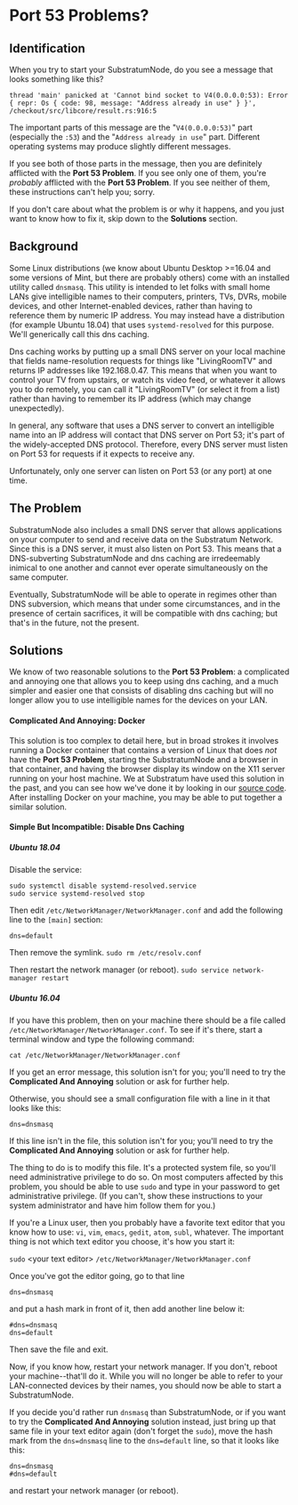 # Port 53 Problems?

## Identification
When you try to start your SubstratumNode, do you see a message that looks something like this?

```
thread 'main' panicked at 'Cannot bind socket to V4(0.0.0.0:53): Error { repr: Os { code: 98, message: "Address already in use" } }', /checkout/src/libcore/result.rs:916:5
```

The important parts of this message are the "`V4(0.0.0.0:53)`" part (especially the `:53`) and the "`Address
already in use`" part.  Different operating systems may produce slightly different messages.

If you see both of those parts in the message, then you are definitely afflicted with the __Port 53 Problem__. If
you see only one of them, you're _probably_ afflicted with the __Port 53 Problem__. If you see neither of them,
these instructions can't help you; sorry.

If you don't care about what the problem is or why it happens, and you just want to know how to fix it, skip down to 
the __Solutions__ section.

## Background
Some Linux distributions (we know about Ubuntu Desktop >=16.04 and some versions of Mint, but there are probably others)
come with an installed utility called `dnsmasq`. This utility is intended to let folks with small home LANs give 
intelligible names to their computers, printers, TVs, DVRs, mobile devices, and other Internet-enabled devices, rather 
than having to reference them by numeric IP address.  You may instead have a distribution (for example Ubuntu 18.04)
that uses `systemd-resolved` for this purpose.  We'll generically call this dns caching.

Dns caching works by putting up a small DNS server on your local machine that fields name-resolution requests for things
like "LivingRoomTV" and returns IP addresses like 192.168.0.47.  This means that when you want to control your TV
from upstairs, or watch its video feed, or whatever it allows you to do remotely, you can call it "LivingRoomTV"
(or select it from a list) rather than having to remember its IP address (which may change unexpectedly).

In general, any software that uses a DNS server to convert an intelligible name into an IP address will contact that
DNS server on Port 53; it's part of the widely-accepted DNS protocol. Therefore, every DNS server must listen on
Port 53 for requests if it expects to receive any.

Unfortunately, only one server can listen on Port 53 (or any port) at one time.

## The Problem
SubstratumNode also includes a small DNS server that allows applications on your computer to send and receive data on
the Substratum Network. Since this is a DNS server, it must also listen on Port 53. This means that a DNS-subverting
SubstratumNode and dns caching are irredeemably inimical to one another and cannot ever operate simultaneously on the
same computer.

Eventually, SubstratumNode will be able to operate in regimes other than DNS subversion, which means that under some
circumstances, and in the presence of certain sacrifices, it will be compatible with dns caching;
but that's in the future, not the present.

## Solutions
We know of two reasonable solutions to the __Port 53 Problem__: a complicated and annoying one that allows you to keep
using dns caching, and a much simpler and easier one that consists of disabling dns caching but will no longer allow you
to use intelligible names for the devices on your LAN.

#### Complicated And Annoying: Docker
This solution is too complex to detail here, but in broad strokes it involves running a Docker container that contains
a version of Linux that does _not_ have the __Port 53 Problem__, starting the SubstratumNode and a browser in that
container, and having the browser display its window on the X11 server running on your host machine.  We at Substratum
have used this solution in the past, and you can see how we've done it by looking in our 
[source code](https://github.com/SubstratumNetwork/SubstratumNode/tree/master/node/docker/linux_node). After installing
Docker on your machine, you may be able to put together a similar solution.

#### Simple But Incompatible: Disable Dns Caching

##### Ubuntu 18.04

Disable the service:

```
sudo systemctl disable systemd-resolved.service
sudo service systemd-resolved stop
```

Then edit `/etc/NetworkManager/NetworkManager.conf` and add the following line to the `[main]` section:

```
dns=default
```

Then remove the symlink.  `sudo rm /etc/resolv.conf`

Then restart the network manager (or reboot). `sudo service network-manager restart`

##### Ubuntu 16.04

If you have this problem, then on your machine there should be a file called `/etc/NetworkManager/NetworkManager.conf`.
To see if it's there, start a terminal window and type the following command:

`cat /etc/NetworkManager/NetworkManager.conf`

If you get an error message, this solution isn't for you; you'll need to try the __Complicated And Annoying__ solution or
ask for further help.

Otherwise, you should see a small configuration file with a line in it that looks like this:

`dns=dnsmasq`

If this line isn't in the file, this solution isn't for you; you'll need to try the __Complicated And Annoying__ solution or
ask for further help.

The thing to do is to modify this file. It's a protected system file, so you'll need administrative privilege to do so. On
most computers affected by this problem, you should be able to use `sudo` and type in your password to get administrative
privilege. (If you can't, show these instructions to your system administrator and have him follow them for you.)

If you're a Linux user, then you probably have a favorite text editor that you know how to use: `vi`, `vim`, `emacs`,
`gedit`, `atom`, `subl`, whatever. The important thing is not which text editor you choose, it's how you start it:

`sudo` \<your text editor\> `/etc/NetworkManager/NetworkManager.conf`

Once you've got the editor going, go to that line

```
dns=dnsmasq
```

and put a hash mark in front of it, then add another line below it:

```
#dns=dnsmasq
dns=default
```

Then save the file and exit.

Now, if you know how, restart your network manager. If you don't, reboot your machine--that'll do it. While you will no 
longer be able to refer to your LAN-connected devices by their names, you should now be able to start a SubstratumNode.

If you decide you'd rather run `dnsmasq` than SubstratumNode, or if you want to try the __Complicated And Annoying__
solution instead, just bring up that same file in your text editor again (don't forget the `sudo`), move the hash mark
from the `dns=dnsmasq` line to the `dns=default` line, so that it looks like this:

```
dns=dnsmasq
#dns=default
```

and restart your network manager (or reboot).
